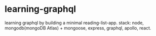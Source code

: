 # learning-graphql
learning graphql by building a minimal reading-list-app. 
stack: node, mongodb(mongoDB Atlas) + mongoose, express, graphql, apollo, react. 
